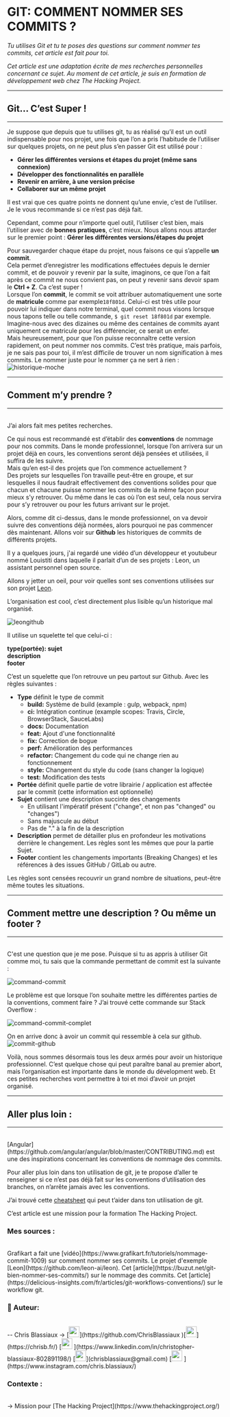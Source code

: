 <h1>GIT: COMMENT NOMMER SES COMMITS ? </h1>

<i>
 Tu utilises Git et tu te poses des questions sur comment nommer tes commits, cet article est fait pour toi. 

 Cet article est une adaptation écrite de mes recherches personnelles concernant ce sujet. Au moment de cet article, je suis en formation de développement web chez The Hacking Project. 
</i>
<hr>
<h2>Git… C’est Super !</h2>
<hr>
Je suppose que depuis que tu utilises git, tu as réalisé qu’il est un outil indispensable pour nos projet, une fois que l’on a pris l’habitude de l’utiliser sur quelques projets, on ne peut plus s’en passer
Git est utilisé pour : 
<ul>
 <li><b> Gérer les différentes versions et étapes du projet (même sans connexion) </b></li>
 <li><b> Développer des fonctionnalités en parallèle</b></li>
 <li><b> Revenir en arrière, à une version précise</b></li>
 <li><b> Collaborer sur un même projet</b></li>
</ul>

Il est vrai que ces quatre points ne donnent qu’une envie, c’est de l’utiliser. Je le vous recommande si ce n’est pas déjà fait.

Cependant, comme pour n’importe quel outil, l’utiliser c’est bien, mais l’utiliser avec de <b>bonnes pratiques</b>, c’est mieux. 
Nous allons nous attarder sur le premier point : <b>Gérer les différentes versions/étapes du projet</b>

Pour sauvegarder chaque étape du projet, nous faisons ce qui s’appelle <b>un commit</b>. <br>
Cela permet d’enregistrer les modifications effectuées depuis le dernier commit, et de pouvoir y revenir par la suite, imaginons, ce que l’on a fait après ce commit ne nous convient pas, on peut y revenir sans devoir spam le <b>Ctrl + Z</b>. Ca c’est super !  <br>
Lorsque l’on <b>commit</b>, le commit se voit attribuer automatiquement une sorte de <b>matricule</b> comme par exemple`18f801d`. Celui-ci est très utile pour pouvoir lui indiquer dans notre terminal, quel commit nous visons lorsque nous tapons telle ou telle commande, `$ git reset 18f801d` par exemple. Imagine-nous avec des dizaines ou même des centaines de commits ayant uniquement ce matricule pour les différencier, ce serait un enfer. <br>
Mais heureusement, pour que l’on puisse reconnaître cette version rapidement, on peut nommer nos commits. C’est très pratique, mais parfois, je ne sais pas pour toi, il m’est difficile de trouver un nom signification à mes commits. Le nommer juste pour le nommer ça ne sert à rien :  <br>
![historique-moche](https://user-images.githubusercontent.com/59894954/82759121-7a1fc800-9deb-11ea-92f0-1f2c231b7542.png)

<hr>
<h2>Comment m’y prendre ?</h2>
<hr>
<br>
J’ai alors fait mes petites recherches. 

Ce qui nous est recommandé est d’établir des <b>conventions</b> de nommage pour nos commits. Dans le monde professionnel, lorsque l’on arrivera sur un projet déjà en cours, les conventions seront déjà pensées et utilisées, il suffira de les suivre. 
 <br>
 Mais qu’en est-il des projets que l’on commence actuellement ? 
 <br>
Des projets sur lesquelles l’on travaille peut-être en groupe, et sur lesquelles il nous faudrait effectivement des conventions solides pour que chacun et chacune puisse nommer les commits de la même façon pour mieux s’y retrouver. Ou même dans le cas où l’on est seul, cela nous servira pour s’y retrouver ou pour les futurs arrivant sur le projet. 

Alors, comme dit ci-dessus, dans le monde professionnel, on va devoir suivre des conventions déjà normées, alors pourquoi ne pas commencer dès maintenant. Allons voir sur <b>Github</b> les historiques de commits de différents projets. 

Il y a quelques jours, j'ai regardé une vidéo d’un développeur et youtubeur nommé Louistiti dans laquelle il parlait d’un de ses projets : Leon, un assistant personnel open source. 

Allons y jetter un oeil, pour voir quelles sont ses conventions utilisées sur son projet [Leon](https://github.com/leon-ai/leon).

L’organisation est cool, c’est directement plus lisible qu’un historique mal organisé. 

![leongithub](https://user-images.githubusercontent.com/59894954/82759170-e995b780-9deb-11ea-85de-37b7489f6ce2.png)


Il utilise un squelette tel que celui-ci : 
<p> <b>
 type(portée): sujet <br>
  description<br>
 footer
  </b>
</p>

C’est un squelette que l’on retrouve un peu partout sur Github.
Avec les règles suivantes : 

<ul>
 <li><b>Type</b> définit le type de commit
  <ul>
   <li><b>build:</b> Système de build (example : gulp, webpack, npm)</li>
   <li><b>ci:</b> Intégration continue (example scopes: Travis, Circle, BrowserStack, SauceLabs)</li>
   <li><b>docs:</b> Documentation</li>
   <li><b>feat:</b> Ajout d'une fonctionnalité</li>
   <li><b>fix:</b> Correction de bogue</li>
   <li><b>perf:</b> Amélioration des performances</li>
   <li><b>refactor:</b> Changement du code qui ne change rien au fonctionnement</li>
   <li><b>style:</b> Changement du style du code (sans changer la logique)</li>
   <li><b>test:</b> Modification des tests</li>
  </ul>
 </li>
 <li><b>Portée</b> définit quelle partie de votre librairie / application est affectée par le commit (cette information est optionnelle)</li>
 <li><b>Sujet</b> contient une description succinte des changements
  <ul>
    <li>En utilisant l'impératif présent ("change", et non pas "changed" ou "changes")</li>
    <li>Sans majuscule au début</li>
    <li>Pas de "." à la fin de la description</li>
   </ul>
 </li>
 <li><b>Description</b> permet de détailler plus en profondeur les motivations derrière le changement. Les règles sont les mêmes que pour la partie Sujet. </li>
  <li><b>Footer</b> contient les changements importants (Breaking Changes) et les références à des issues GitHub / GitLab ou autre.   </li>
</ul>


Les règles sont censées recouvrir un grand nombre de situations, peut-être même toutes les situations.

<hr>
<h2>Comment mettre une description  ? Ou même un footer ?</h2>
<hr>
<br>
C'est une question que je me pose.
Puisque si tu as appris à utiliser Git comme moi, tu sais que la commande permettant de commit est la suivante :

![command-commit](https://user-images.githubusercontent.com/59894954/82759239-60cb4b80-9dec-11ea-85d1-138de06b5fc6.png)

Le problème est que lorsque l’on souhaite mettre les différentes parties de la conventions, comment faire ? J’ai trouvé cette commande sur Stack Overflow : 

![command-commit-complet](https://user-images.githubusercontent.com/59894954/82759244-688af000-9dec-11ea-911c-95d94c80e70c.png)


On en arrive donc à avoir un commit qui ressemble à cela sur github. 
![commit-github](https://user-images.githubusercontent.com/59894954/82759254-7c365680-9dec-11ea-9591-29384c35a771.png)


Voilà, nous sommes désormais tous les deux armés pour avoir un historique professionnel. C’est quelque chose qui peut paraître banal au premier abort, mais l’organisation est importante dans le monde du dévelopment web. Et ces petites recherches vont permettre à toi et moi d’avoir un projet organisé. 

<hr>
<h2>Aller plus loin :</h2> 
<hr>
<br>
[Angular](https://github.com/angular/angular/blob/master/CONTRIBUTING.md) est une des inspirations concernant les conventions de nommage des commits.


Pour aller plus loin dans ton utilisation de git, je te propose d’aller te renseigner si ce n’est pas déjà fait sur les conventions d’utilisation des branches, on n’arrête jamais avec les conventions. 

J’ai trouvé cette [cheatsheet](https://github.github.com/training-kit/downloads/fr/github-git-cheat-sheet.pdf) qui peut t’aider dans ton utilisation de git. 


C’est article est une mission pour la formation The Hacking Project. 


<h3>Mes sources :</h3>

<br>
Grafikart a fait une [vidéo](https://www.grafikart.fr/tutoriels/nommage-commit-1009) sur comment nommer ses commits.
Le projet d'exemple [Leon](https://github.com/leon-ai/leon). 
Cet [article](https://buzut.net/git-bien-nommer-ses-commits/) sur le nommage des commits.
Cet [article](https://delicious-insights.com/fr/articles/git-workflows-conventions/) sur le workflow git.


<h3> 👤  Auteur: </h3>
<br> 
-- Chris Blassiaux → 
[<img src="http://pngimg.com/uploads/github/github_PNG40.png" width="25" >](https://github.com/ChrisBlassiaux )[<img src="https://user-images.githubusercontent.com/59894954/79057092-9281bc00-7c5d-11ea-9392-783b52f9dae4.png" width="25" >](https://chrisb.fr/)  [<img src="https://www.crossfitchelles.com/wp-content/uploads/2019/03/linkedin-icon-logo-png-transparent.png" width="25" >  ](https://www.linkedin.com/in/christopher-blassiaux-802891198/)  [<img src="https://upload.wikimedia.org/wikipedia/commons/4/45/New_Logo_Gmail.svg" width="25" >](chrisblassiaux@gmail.com)   [<img src="https://www.toomed.com/blog/wp-content/uploads/2018/09/new-instagram-logo-png-transparent.png" width="25" > ](https://www.instagram.com/chris.blassiaux/) 

<h3> Contexte : </h3>
<br>
→  Mission pour [The Hacking Project](https://www.thehackingproject.org/)
